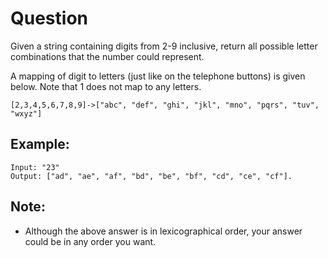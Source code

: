 # Question
Given a string containing digits from 2-9 inclusive, return all possible letter combinations that the number could represent.

A mapping of digit to letters (just like on the telephone buttons) is given below. Note that 1 does not map to any letters.
```
[2,3,4,5,6,7,8,9]->["abc", "def", "ghi", "jkl", "mno", "pqrs", "tuv", "wxyz"]
```
## Example:
```
Input: "23"
Output: ["ad", "ae", "af", "bd", "be", "bf", "cd", "ce", "cf"].
```

## Note:
- Although the above answer is in lexicographical order, your answer could be in any order you want.